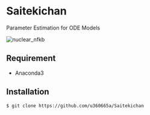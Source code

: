 # Saitekichan

Parameter Estimation for ODE Models

![nuclear_nfkb](https://user-images.githubusercontent.com/31299606/49919155-f28d1480-fee8-11e8-82a6-bf63b19f0ebc.png)
## Requirement

- Anaconda3

## Installation

    $ git clone https://github.com/u360665a/Saitekichan
